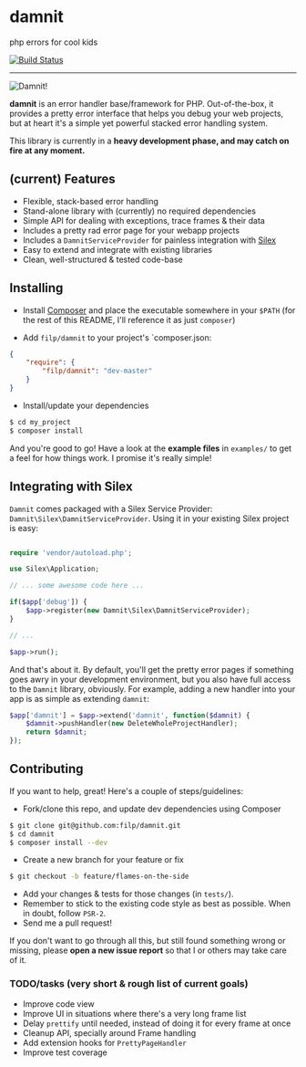# damnit
php errors for cool kids

[![Build Status](https://travis-ci.org/filp/damnit.png?branch=master)](https://travis-ci.org/filp/damnit)

-----

![Damnit!](http://i.imgur.com/sBUMl5s.png)

**damnit** is an error handler base/framework for PHP. Out-of-the-box, it provides a pretty
error interface that helps you debug your web projects, but at heart it's a simple yet
powerful stacked error handling system.

This library is currently in a **heavy development phase, and may catch on fire at any moment.**

## (current) Features

- Flexible, stack-based error handling
- Stand-alone library with (currently) no required dependencies
- Simple API for dealing with exceptions, trace frames & their data
- Includes a pretty rad error page for your webapp projects
- Includes a `DamnitServiceProvider` for painless integration with [Silex](http://silex.sensiolabs.org/)
- Easy to extend and integrate with existing libraries
- Clean, well-structured & tested code-base

## Installing

- Install [Composer](http://getcomposer.org) and place the executable somewhere in your `$PATH` (for the rest of this README,
I'll reference it as just `composer`)

- Add `filp/damnit` to your project's `composer.json:

```json
{
    "require": {
        "filp/damnit": "dev-master"
    }
}
```

- Install/update your dependencies

```bash
$ cd my_project
$ composer install
```

And you're good to go! Have a look at the **example files** in `examples/` to get a feel for how things work.
I promise it's really simple!

## Integrating with Silex

`Damnit` comes packaged with a Silex Service Provider: `Damnit\Silex\DamnitServiceProvider`. Using it
in your existing Silex project is easy:

```php

require 'vendor/autoload.php';

use Silex\Application;

// ... some awesome code here ...

if($app['debug']) {
    $app->register(new Damnit\Silex\DamnitServiceProvider);
}

// ...

$app->run();
```

And that's about it. By default, you'll get the pretty error pages if something goes awry in your development
environment, but you also have full access to the `Damnit` library, obviously. For example, adding a new handler
into your app is as simple as extending `damnit`:

```php
$app['damnit'] = $app->extend('damnit', function($damnit) {
    $damnit->pushHandler(new DeleteWholeProjectHandler);
    return $damnit;
});
```

## Contributing

If you want to help, great! Here's a couple of steps/guidelines:

- Fork/clone this repo, and update dev dependencies using Composer

```bash
$ git clone git@github.com:filp/damnit.git
$ cd damnit
$ composer install --dev
```

- Create a new branch for your feature or fix

```bash
$ git checkout -b feature/flames-on-the-side
```

- Add your changes & tests for those changes (in `tests/`).
- Remember to stick to the existing code style as best as possible. When in doubt, follow `PSR-2`.
- Send me a pull request!

If you don't want to go through all this, but still found something wrong or missing, please
**open a new issue report** so that I or others may take care of it.

### TODO/tasks (very short & rough list of current goals)
- Improve code view
- Improve UI in situations where there's a very long frame list
- Delay `prettify` until needed, instead of doing it for every frame at once
- Cleanup API, specially around Frame handling
- Add extension hooks for `PrettyPageHandler`
- Improve test coverage
